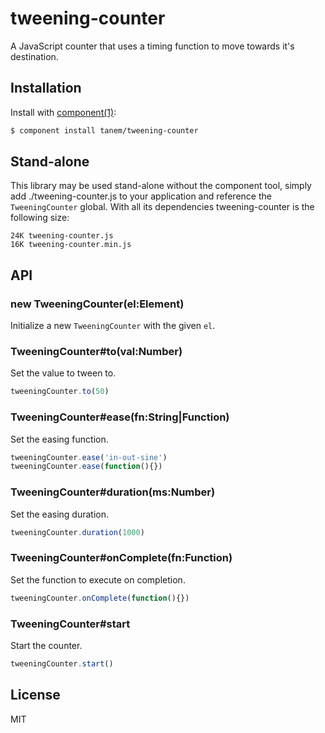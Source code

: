 # tweening-counter

A JavaScript counter that uses a timing function to move towards it's destination.

## Installation

Install with [component(1)](http://component.io):

```sh
$ component install tanem/tweening-counter
```

## Stand-alone

This library may be used stand-alone without the component tool, simply add ./tweening-counter.js to your application and reference the `TweeningCounter` global. With all its dependencies tweening-counter is the following size:

```
24K tweening-counter.js
16K tweening-counter.min.js
```

## API

### new TweeningCounter(el:Element)

Initialize a new `TweeningCounter` with the given `el`.

### TweeningCounter#to(val:Number)

Set the value to tween to.

```js
tweeningCounter.to(50)
```

### TweeningCounter#ease(fn:String|Function)

Set the easing function.

```js
tweeningCounter.ease('in-out-sine')
tweeningCounter.ease(function(){})
```

### TweeningCounter#duration(ms:Number)

Set the easing duration.

```js
tweeningCounter.duration(1000)
```

### TweeningCounter#onComplete(fn:Function)

Set the function to execute on completion.

```js
tweeningCounter.onComplete(function(){})
```

### TweeningCounter#start

Start the counter.

```js
tweeningCounter.start()
```

## License

MIT
